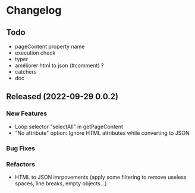 # Changelog

## Todo

- pageContent property name
- execution check
- typer
- améliorer html to json (#comment) ?
- catchers
- doc

## Released (2022-09-29 0.0.2)

### New Features

* Loop selector "selectAll" in getPageContent
* "No attribute" option: Ignore HTML attributes while converting to JSON

### Bug Fixes

### Refactors

* HTML to JSON imrpovements (apply some filtering to remove useless spaces, line breaks, empty objects...)